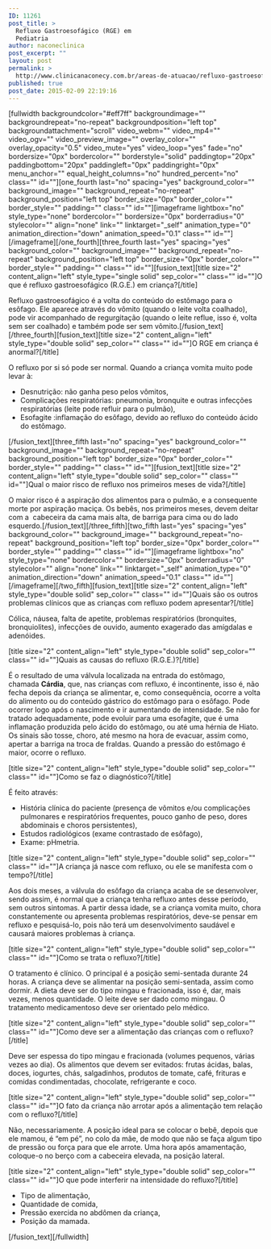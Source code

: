 ```yaml
---
ID: 11261
post_title: >
  Refluxo Gastroesofágico (RGE) em
  Pediatria
author: naconeclinica
post_excerpt: ""
layout: post
permalink: >
  http://www.clinicanaconecy.com.br/areas-de-atuacao/refluxo-gastroesofagico-rge-em-pediatria/
published: true
post_date: 2015-02-09 22:19:16
---
```

[fullwidth backgroundcolor="#eff7ff" backgroundimage="" backgroundrepeat="no-repeat" backgroundposition="left top" backgroundattachment="scroll" video_webm="" video_mp4="" video_ogv="" video_preview_image="" overlay_color="" overlay_opacity="0.5" video_mute="yes" video_loop="yes" fade="no" bordersize="0px" bordercolor="" borderstyle="solid" paddingtop="20px" paddingbottom="20px" paddingleft="0px" paddingright="0px" menu_anchor="" equal_height_columns="no" hundred_percent="no" class="" id=""][one_fourth last="no" spacing="yes" background_color="" background_image="" background_repeat="no-repeat" background_position="left top" border_size="0px" border_color="" border_style="" padding="" class="" id=""][imageframe lightbox="no" style_type="none" bordercolor="" bordersize="0px" borderradius="0" stylecolor="" align="none" link="" linktarget="_self" animation_type="0" animation_direction="down" animation_speed="0.1" class="" id=""] <img alt="" src="http://www.clinicanaconecy.com.br/wp-content/uploads/2015/02/refluxo-pediatria.jpg" />[/imageframe][/one_fourth][three_fourth last="yes" spacing="yes" background_color="" background_image="" background_repeat="no-repeat" background_position="left top" border_size="0px" border_color="" border_style="" padding="" class="" id=""][fusion_text][title size="2" content_align="left" style_type="single solid" sep_color="" class="" id=""]O que é refluxo gastroesofágico (R.G.E.) em criança?[/title]

Refluxo gastroesofágico é a volta do conteúdo do estômago para o esôfago. Ele aparece através do vômito (quando o leite volta coalhado), pode vir acompanhado de regurgitação (quando o leite reflue, isso é, volta sem ser coalhado) e também pode ser sem vômito.[/fusion_text][/three_fourth][fusion_text][title size="2" content_align="left" style_type="double solid" sep_color="" class="" id=""]O RGE em criança é anormal?[/title]

O refluxo por si só pode ser normal.
Quando a criança vomita muito pode levar à:
<ul>
	<li>Desnutrição: não ganha peso pelos vômitos,</li>
	<li>Complicações respiratórias: pneumonia, bronquite e outras infecções respiratórias (leite pode refluir para o pulmão),</li>
	<li>Esofagite :inflamação do esôfago, devido ao refluxo do conteúdo ácido do estômago.</li>
</ul>
[/fusion_text][three_fifth last="no" spacing="yes" background_color="" background_image="" background_repeat="no-repeat" background_position="left top" border_size="0px" border_color="" border_style="" padding="" class="" id=""][fusion_text][title size="2" content_align="left" style_type="double solid" sep_color="" class="" id=""]Qual o maior risco de refluxo nos primeiros meses de vida?[/title]

O maior risco é a aspiração dos alimentos para o pulmão, e a consequente morte por aspiração maciça. Os bebês, nos primeiros meses, devem deitar com a  cabeceira da cama mais alta, de barriga para cima ou do lado esquerdo.[/fusion_text][/three_fifth][two_fifth last="yes" spacing="yes" background_color="" background_image="" background_repeat="no-repeat" background_position="left top" border_size="0px" border_color="" border_style="" padding="" class="" id=""][imageframe lightbox="no" style_type="none" bordercolor="" bordersize="0px" borderradius="0" stylecolor="" align="none" link="" linktarget="_self" animation_type="0" animation_direction="down" animation_speed="0.1" class="" id=""] <img alt="" src="http://www.clinicanaconecy.com.br/wp-content/uploads/2015/02/refluxo-pediatria02.jpg" />[/imageframe][/two_fifth][fusion_text][title size="2" content_align="left" style_type="double solid" sep_color="" class="" id=""]Quais são os outros problemas clínicos que as crianças com refluxo podem apresentar?[/title]

Cólica, náusea, falta de apetite, problemas respiratórios (bronquites, bronquiolites), infecções de ouvido, aumento exagerado das amígdalas e adenóides.<strong> </strong>

[title size="2" content_align="left" style_type="double solid" sep_color="" class="" id=""]Quais as causas do refluxo (R.G.E.)?[/title]

É o resultado de uma válvula localizada na entrada do estômago, chamada <strong>Cárdia</strong>, que, nas crianças com refluxo, é incontinente, isso é, não fecha depois da criança se alimentar, e, como consequência, ocorre a volta do alimento ou do conteúdo gástrico do estômago para o esôfago. Pode ocorrer logo após o nascimento e ir aumentando de intensidade. Se não for tratado adequadamente, pode evoluir para uma esofagite, que é uma inflamação produzida pelo ácido do estômago, ou até uma hérnia de Hiato. Os sinais são tosse, choro, até mesmo na hora de evacuar, assim como, apertar a barriga na troca de fraldas. Quando a pressão do estômago é maior, ocorre o refluxo.

[title size="2" content_align="left" style_type="double solid" sep_color="" class="" id=""]Como se faz o diagnóstico?[/title]

É feito através:
<ul>
	<li>História clínica do paciente (presença de vômitos e/ou complicações pulmonares e respiratórios frequentes, pouco ganho de peso, dores abdominais e choros persistentes),</li>
	<li>Estudos radiológicos (exame contrastado de esôfago),</li>
	<li>Exame: pHmetria.</li>
</ul>
[title size="2" content_align="left" style_type="double solid" sep_color="" class="" id=""]A criança já nasce com refluxo, ou ele se manifesta com o tempo?[/title]

Aos dois meses, a válvula do esôfago da criança acaba de se desenvolver, sendo assim, é normal que a criança tenha refluxo antes desse período, sem outros sintomas. A partir dessa idade, se a criança vomita muito, chora constantemente ou apresenta problemas respiratórios, deve-se pensar em refluxo e pesquisá-lo, pois não terá um desenvolvimento saudável e causará maiores problemas à criança.

[title size="2" content_align="left" style_type="double solid" sep_color="" class="" id=""]Como se trata o refluxo?[/title]

O tratamento é clínico. O principal é a posição semi-sentada durante 24 horas. A criança deve se alimentar na posição semi-sentada, assim como dormir. A dieta deve ser do tipo mingau e fracionada, isso é, dar, mais vezes, menos quantidade. O leite deve ser dado como mingau. O tratamento medicamentoso deve ser orientado pelo médico.

[title size="2" content_align="left" style_type="double solid" sep_color="" class="" id=""]Como deve ser a alimentação das crianças com o refluxo?[/title]

Deve ser espessa do tipo mingau e fracionada (volumes pequenos, várias vezes ao dia). Os alimentos que devem ser evitados: frutas ácidas, balas, doces, iogurtes, chás, salgadinhos, produtos de tomate, café, frituras e comidas condimentadas, chocolate, refrigerante e coco.

[title size="2" content_align="left" style_type="double solid" sep_color="" class="" id=""]O fato da criança não arrotar após a alimentação tem relação com o refluxo?[/title]

Não, necessariamente. A posição ideal para se colocar o bebê, depois que ele mamou, é “em pé”, no colo da mãe, de modo que não se faça algum tipo de pressão ou força para que ele arrote. Uma hora após amamentação, coloque-o no berço com a cabeceira elevada, na posição lateral.

[title size="2" content_align="left" style_type="double solid" sep_color="" class="" id=""]O que pode interferir na intensidade do refluxo?[/title]
<ul>
	<li>Tipo de alimentação,</li>
	<li>Quantidade de comida,</li>
	<li>Pressão exercida no abdômen da criança,</li>
	<li>Posição da mamada.</li>
</ul>
[/fusion_text][/fullwidth]